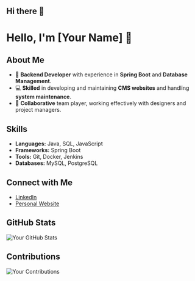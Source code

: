 ## Hi there 👋

<!--
**ljsunny/ljsunny** is a ✨ _special_ ✨ repository because its `README.md` (this file) appears on your GitHub profile.

Here are some ideas to get you started:

- 🔭 I’m currently working on ...
- 🌱 I’m currently learning ...
- 👯 I’m looking to collaborate on ...
- 🤔 I’m looking for help with ...
- 💬 Ask me about ...
- 📫 How to reach me: ...
- 😄 Pronouns: ...
- ⚡ Fun fact: ...
-->
# Hello, I'm [Your Name] 👋

## About Me

- 🌟 **Backend Developer** with experience in **Spring Boot** and **Database Management**.
- 💻 **Skilled** in developing and maintaining **CMS websites** and handling **system maintenance**.
- 🤝 **Collaborative** team player, working effectively with designers and project managers.


## Skills

- **Languages:** Java, SQL, JavaScript
- **Frameworks:** Spring Boot
- **Tools:** Git, Docker, Jenkins
- **Databases:** MySQL, PostgreSQL

## Connect with Me

- [LinkedIn](https://www.linkedin.com/in/jisun-lee-bba451307/)
- [Personal Website](https://yourwebsite.com)

## GitHub Stats

![Your GitHub Stats](https://github-readme-stats.vercel.app/api?username=jisun&show_icons=true&hide_title=true&count_private=true&hide=prs&theme=tokyonight)

## Contributions

![Your Contributions](https://github-readme-streak-stats.herokuapp.com/?user=jisun&theme=tokyonight)

